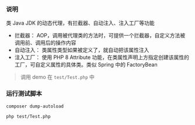 ### 说明

类 Java JDK 的动态代理，有拦截器、自动注入、注入工厂等功能

- 拦截器： AOP，调用被代理类的方法时，可提供一个拦截器，自定义方法被调用前、调用后的操作内容
- 自动注入： 类属性类型如果被定义了，就自动把该属性注入
- 注入工厂： 使用 PHP 8 Attribute 功能，在类属性声明上方指定创建该属性的工厂，可自定义属性的具体类。类似 Spring 中的 FactoryBean

> 调用 demo 在 `test/Test.php` 中

### 运行测试脚本

```
composer dump-autoload

php test/Test.php
```
